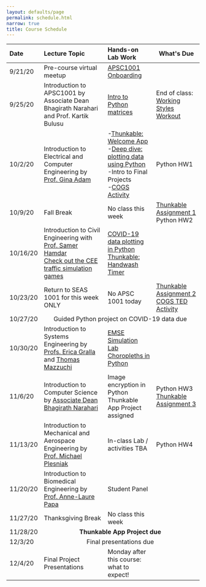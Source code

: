 ```yaml
---
layout: defaults/page
permalink: schedule.html
narrow: true
title: Course Schedule
---
```


<table>
  <thead>
    <tr>
      <th style="text-align: left">Date</th>
      <th style="text-align: left">Lecture Topic</th>
      <th style="text-align: left">Hands-on Lab Work</th>
      <th>What's Due</th>
    </tr>
  </thead>
  <tbody>
    <tr>
      <td style="text-align: left">9/21/20</td>
      <td style="text-align: left">Pre-course virtual meetup</td>
      <td style="text-align: left"><a href="labs/week0-onboarding.html">APSC1001 Onboarding</a></td>
      <td> </td>
    </tr>
    <tr>
      <td style="text-align: left">9/25/20</td>
      <td style="text-align: left">Introduction to APSC1001 by Associate Dean Bhagirath Narahari and Prof. Kartik Bulusu</td>
      <td style="text-align: left"><a href="labs/week1-python.html">Intro to Python matrices</a></td>
      <td style="text-align: left"> End of class: <a href="https://docs.google.com/forms/d/e/1FAIpQLSfk8Peofmr0zEUFSrUNdPeWt-YPh6R7A0fls_bGC-Ai9BeOyw/viewform?usp=sf_link" target="_blank">Working Styles Workout</a></td>
    </tr>
    <tr>
      <td style="text-align: left">10/2/20</td>
      <td style="text-align: left">Introduction to Electrical and Computer Engineering by <a href="https://www.seas.gwu.edu/gina-adam" target="_blank">Prof. Gina Adam</a></td>
      <td style="text-align: left">-<a href="labs/week1-thunkable.html">Thunkable: Welcome App</a><br>-<a href="labs/week2-python.html">Deep dive: plotting data using Python</a><br>-Intro to Final Projects<br>-<a href="https://docs.google.com/forms/d/e/1FAIpQLScGJIKbpaAfe8nFVy6VNMHMqUghd0vKIZ6uMbcFrYxp_FhJdA/viewform" target="_blank">COGS Activity</a></td>
      <td>Python HW1</td>
    </tr>
    <tr>
      <td style="text-align: left">10/9/20</td>
      <td style="text-align: left">Fall Break</td>
      <td style="text-align: left">No class this week</td>
      <td><a href="assignments/thunkable-assignment1.html">Thunkable Assignment 1</a><br>Python HW2</td>
    </tr>
    <tr>
      <td style="text-align: left">10/16/20</td>
      <td style="text-align: left">Introduction to Civil Engineering with <a href="https://transportation.seas.gwu.edu/" target="_blank">Prof. Samer Hamdar</a><br><a href="/files/cee_activities.pdf">Check out the CEE traffic simulation games</a></td>
      <td style="text-align: left"><a href="labs/week3-python.html">COVID-19 data plotting in Python</a><br><a href="labs/week2-thunkable.html">Thunkable: Handwash Timer</a></td>
      <td> </td>
    </tr>
    <tr>
      <td style="text-align: left">10/23/20</td>
      <td style="text-align: left">Return to SEAS 1001 for this week ONLY</td>
      <td style="text-align: left">No APSC 1001 today</td>
      <td><a href="assignments/thunkable-assignment2.html">Thunkable Assignment 2</a><br><a href="https://docs.google.com/forms/d/e/1FAIpQLScGJIKbpaAfe8nFVy6VNMHMqUghd0vKIZ6uMbcFrYxp_FhJdA/viewform" target="_blank">COGS TED Activity</a></td>
    </tr>
    <tr>
      <td style="text-align: left">10/27/20</td>
      <td style="text-align: center" colspan="3">Guided Python project on COVID-19 data due</td>
    </tr>
    <tr>
      <td style="text-align: left">10/30/20</td>
      <td style="text-align: left">Introduction to Systems Engineering by <a href="https://www.seas.gwu.edu/erica-l-gralla" target="_blank">Profs. Erica Gralla</a> and <a href="https://www.seas.gwu.edu/thomas-mazzuchi" target="_blank">Thomas Mazzuchi</a></td>
      <td style="text-align: left"><a href="labs/emse-lab.html">EMSE Simulation Lab</a><br><a href="labs/week4-python.html">Choropleths in Python</a></td>
      <td> </td>
    </tr>
    <tr>
      <td style="text-align: left">11/6/20</td>
      <td style="text-align: left">Introduction to Computer Science by <a href="https://www.seas.gwu.edu/bhagirath-narahari" target="_blank">Associate Dean Bhagirath Narahari</a></td>
      <td style="text-align: left">Image encryption in Python<br>Thunkable App Project assigned</td>
      <td>Python HW3<br><a href="assignments/thunkable-assignment3.html">Thunkable Assignment 3</a></td>
    </tr>
    <tr>
      <td style="text-align: left">11/13/20</td>
      <td style="text-align: left">Introduction to Mechanical and Aerospace Engineering by <a href="https://www.seas.gwu.edu/michael-w-plesniak" target="_blank">Prof. Michael Plesniak</a></td>
      <td style="text-align: left">In-class Lab / activities TBA</td>
      <td>Python HW4</td>
    </tr>
    <tr>
      <td style="text-align: left">11/20/20</td>
      <td style="text-align: left">Introduction to Biomedical Engineering by <a href="https://www.seas.gwu.edu/anne-laure-papa" target="_blank">Prof. Anne-Laure Papa</a></td>
      <td style="text-align: left">Student Panel</td>
      <td> </td>
    </tr>
    <tr>
      <td style="text-align: left">11/27/20</td>
      <td style="text-align: left">Thanksgiving Break</td>
      <td style="text-align: left">No class this week</td>
      <td> </td>
    </tr>
    <tr>
      <td style="text-align: left">11/28/20</td>
      <td style="text-align: center" colspan="3"><strong>Thunkable App Project due</strong></td>
    </tr>
    <tr>
      <td style="text-align: left">12/3/20</td>
      <td style="text-align: center" colspan="3">Final presentations due</td>
    </tr>
    <tr>
      <td style="text-align: left">12/4/20</td>
      <td style="text-align: left">Final Project Presentations</td>
      <td style="text-align: left">Monday after this course: what to expect!</td>
      <td> </td>
    </tr>
  </tbody>
</table>
